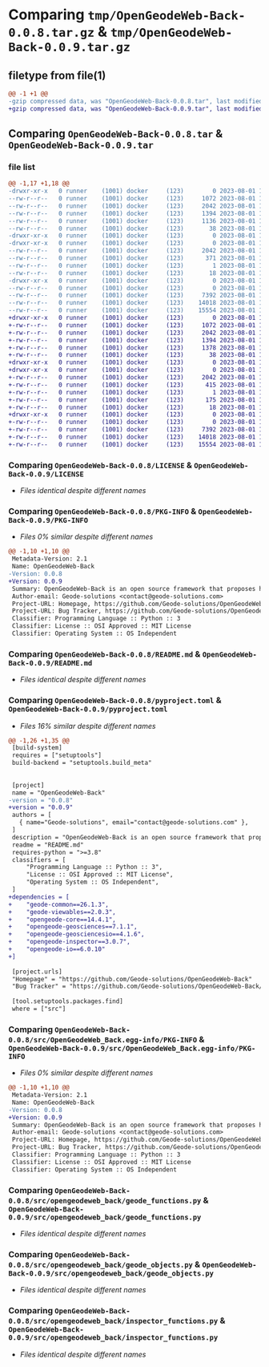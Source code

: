 # Comparing `tmp/OpenGeodeWeb-Back-0.0.8.tar.gz` & `tmp/OpenGeodeWeb-Back-0.0.9.tar.gz`

## filetype from file(1)

```diff
@@ -1 +1 @@
-gzip compressed data, was "OpenGeodeWeb-Back-0.0.8.tar", last modified: Tue Aug  1 12:56:59 2023, max compression
+gzip compressed data, was "OpenGeodeWeb-Back-0.0.9.tar", last modified: Tue Aug  1 13:36:41 2023, max compression
```

## Comparing `OpenGeodeWeb-Back-0.0.8.tar` & `OpenGeodeWeb-Back-0.0.9.tar`

### file list

```diff
@@ -1,17 +1,18 @@
-drwxr-xr-x   0 runner    (1001) docker     (123)        0 2023-08-01 12:56:59.161331 OpenGeodeWeb-Back-0.0.8/
--rw-r--r--   0 runner    (1001) docker     (123)     1072 2023-08-01 12:56:48.000000 OpenGeodeWeb-Back-0.0.8/LICENSE
--rw-r--r--   0 runner    (1001) docker     (123)     2042 2023-08-01 12:56:59.161331 OpenGeodeWeb-Back-0.0.8/PKG-INFO
--rw-r--r--   0 runner    (1001) docker     (123)     1394 2023-08-01 12:56:48.000000 OpenGeodeWeb-Back-0.0.8/README.md
--rw-r--r--   0 runner    (1001) docker     (123)     1136 2023-08-01 12:56:48.000000 OpenGeodeWeb-Back-0.0.8/pyproject.toml
--rw-r--r--   0 runner    (1001) docker     (123)       38 2023-08-01 12:56:59.161331 OpenGeodeWeb-Back-0.0.8/setup.cfg
-drwxr-xr-x   0 runner    (1001) docker     (123)        0 2023-08-01 12:56:59.157331 OpenGeodeWeb-Back-0.0.8/src/
-drwxr-xr-x   0 runner    (1001) docker     (123)        0 2023-08-01 12:56:59.161331 OpenGeodeWeb-Back-0.0.8/src/OpenGeodeWeb_Back.egg-info/
--rw-r--r--   0 runner    (1001) docker     (123)     2042 2023-08-01 12:56:59.000000 OpenGeodeWeb-Back-0.0.8/src/OpenGeodeWeb_Back.egg-info/PKG-INFO
--rw-r--r--   0 runner    (1001) docker     (123)      371 2023-08-01 12:56:59.000000 OpenGeodeWeb-Back-0.0.8/src/OpenGeodeWeb_Back.egg-info/SOURCES.txt
--rw-r--r--   0 runner    (1001) docker     (123)        1 2023-08-01 12:56:59.000000 OpenGeodeWeb-Back-0.0.8/src/OpenGeodeWeb_Back.egg-info/dependency_links.txt
--rw-r--r--   0 runner    (1001) docker     (123)       18 2023-08-01 12:56:59.000000 OpenGeodeWeb-Back-0.0.8/src/OpenGeodeWeb_Back.egg-info/top_level.txt
-drwxr-xr-x   0 runner    (1001) docker     (123)        0 2023-08-01 12:56:59.161331 OpenGeodeWeb-Back-0.0.8/src/opengeodeweb_back/
--rw-r--r--   0 runner    (1001) docker     (123)        0 2023-08-01 12:56:48.000000 OpenGeodeWeb-Back-0.0.8/src/opengeodeweb_back/__init__.py
--rw-r--r--   0 runner    (1001) docker     (123)     7392 2023-08-01 12:56:48.000000 OpenGeodeWeb-Back-0.0.8/src/opengeodeweb_back/geode_functions.py
--rw-r--r--   0 runner    (1001) docker     (123)    14018 2023-08-01 12:56:48.000000 OpenGeodeWeb-Back-0.0.8/src/opengeodeweb_back/geode_objects.py
--rw-r--r--   0 runner    (1001) docker     (123)    15554 2023-08-01 12:56:48.000000 OpenGeodeWeb-Back-0.0.8/src/opengeodeweb_back/inspector_functions.py
+drwxr-xr-x   0 runner    (1001) docker     (123)        0 2023-08-01 13:36:41.821655 OpenGeodeWeb-Back-0.0.9/
+-rw-r--r--   0 runner    (1001) docker     (123)     1072 2023-08-01 13:36:34.000000 OpenGeodeWeb-Back-0.0.9/LICENSE
+-rw-r--r--   0 runner    (1001) docker     (123)     2042 2023-08-01 13:36:41.821655 OpenGeodeWeb-Back-0.0.9/PKG-INFO
+-rw-r--r--   0 runner    (1001) docker     (123)     1394 2023-08-01 13:36:34.000000 OpenGeodeWeb-Back-0.0.9/README.md
+-rw-r--r--   0 runner    (1001) docker     (123)     1378 2023-08-01 13:36:34.000000 OpenGeodeWeb-Back-0.0.9/pyproject.toml
+-rw-r--r--   0 runner    (1001) docker     (123)       38 2023-08-01 13:36:41.821655 OpenGeodeWeb-Back-0.0.9/setup.cfg
+drwxr-xr-x   0 runner    (1001) docker     (123)        0 2023-08-01 13:36:41.821655 OpenGeodeWeb-Back-0.0.9/src/
+drwxr-xr-x   0 runner    (1001) docker     (123)        0 2023-08-01 13:36:41.821655 OpenGeodeWeb-Back-0.0.9/src/OpenGeodeWeb_Back.egg-info/
+-rw-r--r--   0 runner    (1001) docker     (123)     2042 2023-08-01 13:36:41.000000 OpenGeodeWeb-Back-0.0.9/src/OpenGeodeWeb_Back.egg-info/PKG-INFO
+-rw-r--r--   0 runner    (1001) docker     (123)      415 2023-08-01 13:36:41.000000 OpenGeodeWeb-Back-0.0.9/src/OpenGeodeWeb_Back.egg-info/SOURCES.txt
+-rw-r--r--   0 runner    (1001) docker     (123)        1 2023-08-01 13:36:41.000000 OpenGeodeWeb-Back-0.0.9/src/OpenGeodeWeb_Back.egg-info/dependency_links.txt
+-rw-r--r--   0 runner    (1001) docker     (123)      175 2023-08-01 13:36:41.000000 OpenGeodeWeb-Back-0.0.9/src/OpenGeodeWeb_Back.egg-info/requires.txt
+-rw-r--r--   0 runner    (1001) docker     (123)       18 2023-08-01 13:36:41.000000 OpenGeodeWeb-Back-0.0.9/src/OpenGeodeWeb_Back.egg-info/top_level.txt
+drwxr-xr-x   0 runner    (1001) docker     (123)        0 2023-08-01 13:36:41.821655 OpenGeodeWeb-Back-0.0.9/src/opengeodeweb_back/
+-rw-r--r--   0 runner    (1001) docker     (123)        0 2023-08-01 13:36:34.000000 OpenGeodeWeb-Back-0.0.9/src/opengeodeweb_back/__init__.py
+-rw-r--r--   0 runner    (1001) docker     (123)     7392 2023-08-01 13:36:34.000000 OpenGeodeWeb-Back-0.0.9/src/opengeodeweb_back/geode_functions.py
+-rw-r--r--   0 runner    (1001) docker     (123)    14018 2023-08-01 13:36:34.000000 OpenGeodeWeb-Back-0.0.9/src/opengeodeweb_back/geode_objects.py
+-rw-r--r--   0 runner    (1001) docker     (123)    15554 2023-08-01 13:36:34.000000 OpenGeodeWeb-Back-0.0.9/src/opengeodeweb_back/inspector_functions.py
```

### Comparing `OpenGeodeWeb-Back-0.0.8/LICENSE` & `OpenGeodeWeb-Back-0.0.9/LICENSE`

 * *Files identical despite different names*

### Comparing `OpenGeodeWeb-Back-0.0.8/PKG-INFO` & `OpenGeodeWeb-Back-0.0.9/PKG-INFO`

 * *Files 0% similar despite different names*

```diff
@@ -1,10 +1,10 @@
 Metadata-Version: 2.1
 Name: OpenGeodeWeb-Back
-Version: 0.0.8
+Version: 0.0.9
 Summary: OpenGeodeWeb-Back is an open source framework that proposes handy python functions and wrappers for the OpenGeode ecosystem
 Author-email: Geode-solutions <contact@geode-solutions.com>
 Project-URL: Homepage, https://github.com/Geode-solutions/OpenGeodeWeb-Back
 Project-URL: Bug Tracker, https://github.com/Geode-solutions/OpenGeodeWeb-Back/issues
 Classifier: Programming Language :: Python :: 3
 Classifier: License :: OSI Approved :: MIT License
 Classifier: Operating System :: OS Independent
```

### Comparing `OpenGeodeWeb-Back-0.0.8/README.md` & `OpenGeodeWeb-Back-0.0.9/README.md`

 * *Files identical despite different names*

### Comparing `OpenGeodeWeb-Back-0.0.8/pyproject.toml` & `OpenGeodeWeb-Back-0.0.9/pyproject.toml`

 * *Files 16% similar despite different names*

```diff
@@ -1,26 +1,35 @@
 [build-system]
 requires = ["setuptools"]
 build-backend = "setuptools.build_meta"
 
 
 [project]
 name = "OpenGeodeWeb-Back"
-version = "0.0.8"
+version = "0.0.9"
 authors = [
   { name="Geode-solutions", email="contact@geode-solutions.com" },
 ]
 description = "OpenGeodeWeb-Back is an open source framework that proposes handy python functions and wrappers for the OpenGeode ecosystem"
 readme = "README.md"
 requires-python = ">=3.8"
 classifiers = [
     "Programming Language :: Python :: 3",
     "License :: OSI Approved :: MIT License",
     "Operating System :: OS Independent",
 ]
+dependencies = [
+    "geode-common==26.1.3",
+    "geode-viewables==2.0.3",
+    "opengeode-core==14.4.1",
+    "opengeode-geosciences==7.1.1",
+    "opengeode-geosciencesio==4.1.6",
+    "opengeode-inspector==3.0.7",
+    "opengeode-io==6.0.10"
+]
 
 [project.urls]
 "Homepage" = "https://github.com/Geode-solutions/OpenGeodeWeb-Back"
 "Bug Tracker" = "https://github.com/Geode-solutions/OpenGeodeWeb-Back/issues"
 
 [tool.setuptools.packages.find]
 where = ["src"]
```

### Comparing `OpenGeodeWeb-Back-0.0.8/src/OpenGeodeWeb_Back.egg-info/PKG-INFO` & `OpenGeodeWeb-Back-0.0.9/src/OpenGeodeWeb_Back.egg-info/PKG-INFO`

 * *Files 0% similar despite different names*

```diff
@@ -1,10 +1,10 @@
 Metadata-Version: 2.1
 Name: OpenGeodeWeb-Back
-Version: 0.0.8
+Version: 0.0.9
 Summary: OpenGeodeWeb-Back is an open source framework that proposes handy python functions and wrappers for the OpenGeode ecosystem
 Author-email: Geode-solutions <contact@geode-solutions.com>
 Project-URL: Homepage, https://github.com/Geode-solutions/OpenGeodeWeb-Back
 Project-URL: Bug Tracker, https://github.com/Geode-solutions/OpenGeodeWeb-Back/issues
 Classifier: Programming Language :: Python :: 3
 Classifier: License :: OSI Approved :: MIT License
 Classifier: Operating System :: OS Independent
```

### Comparing `OpenGeodeWeb-Back-0.0.8/src/opengeodeweb_back/geode_functions.py` & `OpenGeodeWeb-Back-0.0.9/src/opengeodeweb_back/geode_functions.py`

 * *Files identical despite different names*

### Comparing `OpenGeodeWeb-Back-0.0.8/src/opengeodeweb_back/geode_objects.py` & `OpenGeodeWeb-Back-0.0.9/src/opengeodeweb_back/geode_objects.py`

 * *Files identical despite different names*

### Comparing `OpenGeodeWeb-Back-0.0.8/src/opengeodeweb_back/inspector_functions.py` & `OpenGeodeWeb-Back-0.0.9/src/opengeodeweb_back/inspector_functions.py`

 * *Files identical despite different names*

